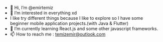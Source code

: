 - 👋 Hi, I’m @emirtemiz
- 👀 I’m interested in everything xd
-  I like try different things because I like to explore so I have some beginner mobile application projects.(with Java & Flutter)
- 🌱 I’m currently learning React.js and some other javascript frameworks.
- 📫 How to reach me : temizemir@outlook.com

<!---
emirtemiz0/emirtemiz0 is a ✨ special ✨ repository because its `README.md` (this file) appears on your GitHub profile.
You can click the Preview link to take a look at your changes.
--->
